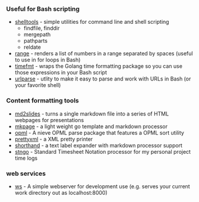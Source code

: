 
### Useful for Bash scripting

+ [shelltools](https://rsdoiel.github.io/shelltools) - simple utilities for command line and shell scripting
    + findfile, finddir
    + mergepath
    + pathparts
    + reldate
+ [range](https://rsdoiel.github.io/range) - renders a list of numbers in a range separated by spaces (useful to use in for loops in Bash)
+ [timefmt](https://rsdoiel.github.io/timefmt) - wraps the Golang time formatting package so you can use those expressions in your Bash script
+ [urlparse](https://rsdoiel.github.io/urlparse) - utlity to make it easy to parse and work with URLs in Bash (or your favorite shell)

### Content formatting tools

+ [md2slides](https://rsdoiel.github.io/md2slides) - turns a single markdown file into a series of HTML webpages for presentations
+ [mkpage](https://rsdoiel.github.io/mkpage) - a light weight go template and markdown processor
+ [opml](https://rsdoiel.github.io/opml) - A nieve OPML parse package that features a OPML sort utility
+ [prettyxml](https://rsdoiel.github.io/prettyxml) - a XML pretty printer
+ [shorthand](https://rsdoiel.github.io/shorthand) - a text label expander with markdown processor support
+ [stngo](https://rsdoiel.github.io/stngo) - Standard Timesheet Notation processor for my personal project time logs

### web services

+ [ws](https://rsdoiel.github.io/ws) - A simple webserver for development use (e.g. serves your current work directory out as localhost:8000)

